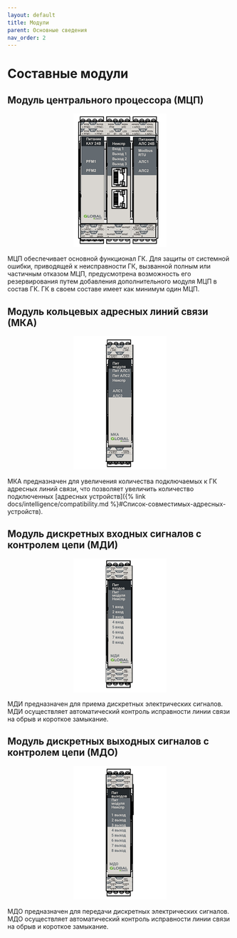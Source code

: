 ```yaml
---
layout: default
title: Модули
parent: Основные сведения
nav_order: 2
---
```


# Составные модули

## Модуль центрального процессора (МЦП)

<p align="center">
<img src="../../assets/images/mcp.png">
</p>
МЦП обеспечивает основной функционал ГК. Для защиты от системной ошибки, приводящей к неисправности ГК, вызванной полным или частичным отказом МЦП, предусмотрена возможность его резервирования путем добавления дополнительного модуля МЦП в состав ГК. ГК в своем составе имеет как минимум один МЦП.

## Модуль кольцевых адресных линий связи (МКА)

<p align="center">
<img src="../../assets/images/mka.png">
</p>
МКА предназначен для увеличения количества подключаемых к ГК адресных линий связи, что позволяет увеличить количество подключенных [адресных устройств]({% link docs/intelligence/compatibility.md %}#Список-совместимых-адресных-устройств).

## Модуль дискретных входных сигналов с контролем цепи (МДИ)

<p align="center">
<img src="../../assets/images/mdi.png">
</p>
МДИ предназначен для приема дискретных электрических сигналов. МДИ осуществляет автоматический контроль исправности линии связи на обрыв и короткое замыкание.

## Модуль дискретных выходных сигналов с контролем цепи (МДО)

<p align="center">
<img src="../../assets/images/mdo.png">
</p>
МДО предназначен для передачи дискретных электрических сигналов. МДО осуществляет автоматический контроль исправности линии связи на обрыв и короткое замыкание.
